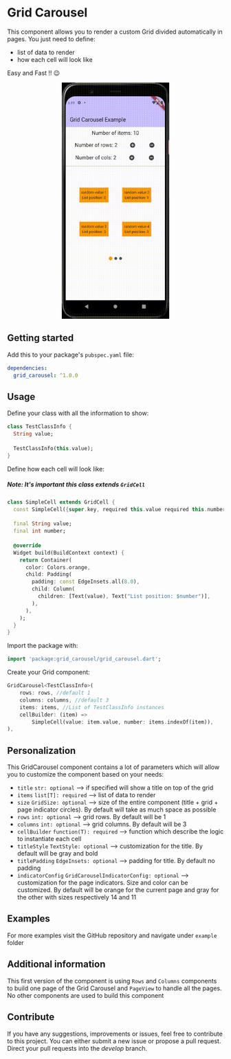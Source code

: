 # Grid Carousel

This component allows you to render a custom Grid divided automatically in pages.
You just need to define:
- list of data to render
- how each cell will look like

Easy and Fast !! 😉

<p align="center">
  <img src="./example/grid_carousel.gif" alt="Demo Example App" style="margin:auto"  width="250"  height="550">
</p>

## Getting started
Add this to your package's `pubspec.yaml` file:

```yaml
dependencies:
  grid_carousel: ^1.0.0
```

## Usage
Define your class with all the information to show:
```dart
class TestClassInfo {
  String value;

  TestClassInfo(this.value);
}
```

Define how each cell will look like:
##### Note: It's important this class extends `GridCell` 
```dart
class SimpleCell extends GridCell {
  const SimpleCell({super.key, required this.value required this.number});

  final String value;
  final int number;

  @override
  Widget build(BuildContext context) {
    return Container(
      color: Colors.orange,
      child: Padding(
        padding: const EdgeInsets.all(8.0),
        child: Column(
          children: [Text(value), Text("List position: $number")],
        ),
      ),
    );
  }
}
```

Import the package with:
```dart
import 'package:grid_carousel/grid_carousel.dart';
```

Create your Grid component:
```dart
GridCarousel<TestClassInfo>(
    rows: rows, //default 1
    columns: columns, //default 3
    items: items, //List of TestClassInfo instances
    cellBuilder: (item) =>
        SimpleCell(value: item.value, number: items.indexOf(item)),
),
```

## Personalization
This GridCarousel component contains a lot of parameters which will allow you to customize the component based on your needs:

- `title` `str: optional` --> if specified will show a title on top of the grid
- `items` `list[T]: required` --> list of data to render
- `size` `GridSize: optional` --> size of the entire component (title + grid + page indicator circles). By default will take as much space as possible
- `rows` `int: optional` --> grid rows. By default will be 1
- `columns` `int: optional` --> grid columns. By default will be 3
- `cellBuilder` `function(T): required` --> function which describe the logic to instantiate each cell
- `titleStyle` `TextStyle: optional` --> customization for the title. By default will be gray and bold
- `titlePadding` `EdgeInsets: optional` --> padding for title. By default no padding
- `indicatorConfig` `GridCarouselIndicatorConfig: optional` --> customization for the page indicators. Size and color can be customized. By default will be orange for the current page and gray for the other with sizes respectively 14 and 11

## Examples
For more examples visit the GitHub repository and navigate under `example` folder 

## Additional information
This first version of the component is using `Rows` and `Columns` components to build one page of the Grid Carousel and `PageView` to handle all the pages.
No other components are used to build this component

## Contribute
If you have any suggestions, improvements or issues, feel free to contribute to this project.
You can either submit a new issue or propose a pull request. Direct your pull requests into the *develop* branch.